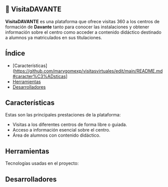 ## 📍 VisitaDAVANTE

**VisitaDAVANTE** es una plataforma que ofrece visitas 360 a los centros de formación de **Davante** tanto para conocer las instalaciones y obtener información sobre el centro como acceder a contenido didáctico destinado a alumnos ya matriculados en sus titulaciones.

    
## Índice
- [Características](https://github.com/marvgomexp/visitasvirtuales/edit/main/README.md#caracter%C3%ADsticas]
- [Herramientas](https://github.com/marvgomexp/visitasvirtuales/edit/main/README.md#herramientas)
- [Desarrolladores](https://github.com/marvgomexp/visitasvirtuales/edit/main/README.md#desarrolladores)


## Características
Estas son las principales prestaciones de la plataforma:

- Visitas a los diferentes centros de forma libre o guiada.
- Acceso a información esencial sobre el centro.
- Área de alumnos con contenido didáctico.


## Herramientas
Tecnologías usadas en el proyecto:


## Desarrolladores
